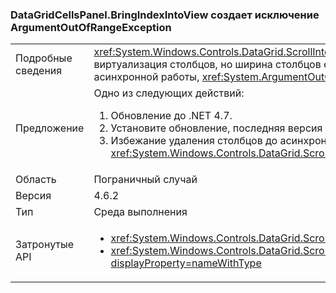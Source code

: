 ### <a name="datagridcellspanelbringindexintoview-throws-argumentoutofrangeexception"></a>DataGridCellsPanel.BringIndexIntoView создает исключение ArgumentOutOfRangeException

|   |   |
|---|---|
|Подробные сведения|<xref:System.Windows.Controls.DataGrid.ScrollIntoView(System.Object)> будет работать асинхронно, если включена виртуализация столбцов, но ширина столбцов еще не было определено.  Если столбцы удаляются до выполнения асинхронной работы, <xref:System.ArgumentOutOfRangeException?displayProperty=name> может произойти.|
|Предложение|Одно из следующих действий:<ol><li>Обновление до .NET 4.7.</li><li>Установите обновление, последняя версия обслуживания для .NET 4.6.2.</li><li>Избежание удаления столбцов до асинхронный ответ <xref:System.Windows.Controls.DataGrid.ScrollIntoView(System.Object)> завершена.</li></ol>|
|Область|Пограничный случай|
|Версия|4.6.2|
|Тип|Среда выполнения|
|Затронутые API|<ul><li><xref:System.Windows.Controls.DataGrid.ScrollIntoView(System.Object)?displayProperty=nameWithType></li><li><xref:System.Windows.Controls.DataGrid.ScrollIntoView(System.Object,System.Windows.Controls.DataGridColumn)?displayProperty=nameWithType></li></ul>|

